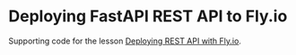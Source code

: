 # Deploying FastAPI REST API to Fly.io

Supporting code for the lesson [Deploying REST API with Fly.io](https://datasciencesouth.com/lesson/deploying-rest).
